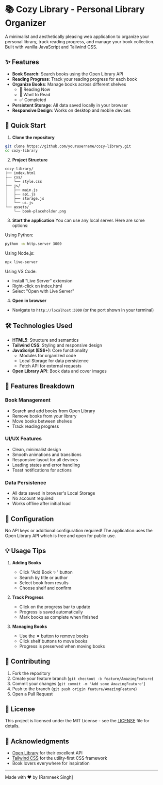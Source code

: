 # 📚 Cozy Library - Personal Library Organizer

A minimalist and aesthetically pleasing web application to organize your personal library, track reading progress, and manage your book collection. Built with vanilla JavaScript and Tailwind CSS.

## ✨ Features

- **Book Search**: Search books using the Open Library API
- **Reading Progress**: Track your reading progress for each book
- **Organize Books**: Manage books across different shelves
  - 📖 Reading Now
  - 🌟 Want to Read
  - ✅ Completed
- **Persistent Storage**: All data saved locally in your browser
- **Responsive Design**: Works on desktop and mobile devices

## 🚀 Quick Start

1. **Clone the repository**
```bash
git clone https://github.com/yourusername/cozy-library.git
cd cozy-library
```

2. **Project Structure**
```
cozy-library/
├── index.html
├── css/
│   └── style.css
├── js/
│   ├── main.js
│   ├── api.js
│   ├── storage.js
│   └── ui.js
└── assets/
    └── book-placeholder.png
```

3. **Start the application**
You can use any local server. Here are some options:

Using Python:
```bash
python -m http.server 3000
```

Using Node.js:
```bash
npx live-server
```

Using VS Code:
- Install "Live Server" extension
- Right-click on index.html
- Select "Open with Live Server"

4. **Open in browser**
- Navigate to `http://localhost:3000` (or the port shown in your terminal)

## 🛠️ Technologies Used

- **HTML5**: Structure and semantics
- **Tailwind CSS**: Styling and responsive design
- **JavaScript (ES6+)**: Core functionality
  - Modules for organized code
  - Local Storage for data persistence
  - Fetch API for external requests
- **Open Library API**: Book data and cover images

## 📱 Features Breakdown

### Book Management
- Search and add books from Open Library
- Remove books from your library
- Move books between shelves
- Track reading progress

### UI/UX Features
- Clean, minimalist design
- Smooth animations and transitions
- Responsive layout for all devices
- Loading states and error handling
- Toast notifications for actions

### Data Persistence
- All data saved in browser's Local Storage
- No account required
- Works offline after initial load

## 🔧 Configuration

No API keys or additional configuration required! The application uses the Open Library API which is free and open for public use.

## 💡 Usage Tips

1. **Adding Books**
   - Click "Add Book ✨" button
   - Search by title or author
   - Select book from results
   - Choose shelf and confirm

2. **Track Progress**
   - Click on the progress bar to update
   - Progress is saved automatically
   - Mark books as complete when finished

3. **Managing Books**
   - Use the ✕ button to remove books
   - Click shelf buttons to move books
   - Progress is preserved when moving books

## 🤝 Contributing

1. Fork the repository
2. Create your feature branch (`git checkout -b feature/AmazingFeature`)
3. Commit your changes (`git commit -m 'Add some AmazingFeature'`)
4. Push to the branch (`git push origin feature/AmazingFeature`)
5. Open a Pull Request

## 📝 License

This project is licensed under the MIT License - see the [LICENSE](LICENSE) file for details.

## 🙏 Acknowledgments

- [Open Library](https://openlibrary.org/) for their excellent API
- [Tailwind CSS](https://tailwindcss.com/) for the utility-first CSS framework
- Book lovers everywhere for inspiration

---

Made with ❤️ by [Ramneek Singh]

